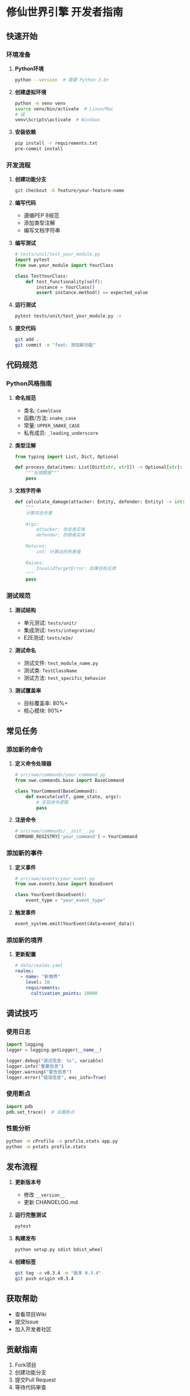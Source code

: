 # 修仙世界引擎 开发者指南

## 快速开始

### 环境准备

1. **Python环境**
   ```bash
   python --version  # 需要 Python 3.8+
   ```

2. **创建虚拟环境**
   ```bash
   python -m venv venv
   source venv/bin/activate  # Linux/Mac
   # 或
   venv\Scripts\activate  # Windows
   ```

3. **安装依赖**
   ```bash
   pip install -r requirements.txt
   pre-commit install
   ```

### 开发流程

1. **创建功能分支**
   ```bash
   git checkout -b feature/your-feature-name
   ```

2. **编写代码**
   - 遵循PEP 8规范
   - 添加类型注解
   - 编写文档字符串

3. **编写测试**
   ```python
   # tests/unit/test_your_module.py
   import pytest
   from xwe.your_module import YourClass
   
   class TestYourClass:
       def test_functionality(self):
           instance = YourClass()
           assert instance.method() == expected_value
   ```

4. **运行测试**
   ```bash
   pytest tests/unit/test_your_module.py -v
   ```

5. **提交代码**
   ```bash
   git add .
   git commit -m "feat: 添加新功能"
   ```

## 代码规范

### Python风格指南

1. **命名规范**
   - 类名: `CamelCase`
   - 函数/方法: `snake_case`
   - 常量: `UPPER_SNAKE_CASE`
   - 私有成员: `_leading_underscore`

2. **类型注解**
   ```python
   from typing import List, Dict, Optional
   
   def process_data(items: List[Dict[str, str]]) -> Optional[str]:
       """处理数据"""
       pass
   ```

3. **文档字符串**
   ```python
   def calculate_damage(attacker: Entity, defender: Entity) -> int:
       """
       计算攻击伤害
       
       Args:
           attacker: 攻击者实体
           defender: 防御者实体
           
       Returns:
           int: 计算出的伤害值
           
       Raises:
           InvalidTargetError: 如果目标无效
       """
       pass
   ```

### 测试规范

1. **测试结构**
   - 单元测试: `tests/unit/`
   - 集成测试: `tests/integration/`
   - E2E测试: `tests/e2e/`

2. **测试命名**
   - 测试文件: `test_module_name.py`
   - 测试类: `TestClassName`
   - 测试方法: `test_specific_behavior`

3. **测试覆盖率**
   - 目标覆盖率: 80%+
   - 核心模块: 90%+

## 常见任务

### 添加新的命令

1. **定义命令处理器**
   ```python
   # src/xwe/commands/your_command.py
   from xwe.commands.base import BaseCommand
   
   class YourCommand(BaseCommand):
       def execute(self, game_state, args):
           # 实现命令逻辑
           pass
   ```

2. **注册命令**
   ```python
   # src/xwe/commands/__init__.py
   COMMAND_REGISTRY['your_command'] = YourCommand
   ```

### 添加新的事件

1. **定义事件**
   ```python
   # src/xwe/events/your_event.py
   from xwe.events.base import BaseEvent
   
   class YourEvent(BaseEvent):
       event_type = "your_event_type"
   ```

2. **触发事件**
   ```python
   event_system.emit(YourEvent(data=event_data))
   ```

### 添加新的境界

1. **更新配置**
   ```yaml
   # data/realms.yaml
   realms:
     - name: "新境界"
       level: 10
       requirements:
         cultivation_points: 10000
   ```

## 调试技巧

### 使用日志

```python
import logging
logger = logging.getLogger(__name__)

logger.debug("调试信息: %s", variable)
logger.info("重要信息")
logger.warning("警告信息")
logger.error("错误信息", exc_info=True)
```

### 使用断点

```python
import pdb
pdb.set_trace()  # 设置断点
```

### 性能分析

```bash
python -m cProfile -o profile.stats app.py
python -m pstats profile.stats
```

## 发布流程

1. **更新版本号**
   - 修改 `__version__`
   - 更新 CHANGELOG.md

2. **运行完整测试**
   ```bash
   pytest
   ```

3. **构建发布**
   ```bash
   python setup.py sdist bdist_wheel
   ```

4. **创建标签**
   ```bash
   git tag -a v0.3.4 -m "版本 0.3.4"
   git push origin v0.3.4
   ```

## 获取帮助

- 查看项目Wiki
- 提交Issue
- 加入开发者社区

## 贡献指南

1. Fork项目
2. 创建功能分支
3. 提交Pull Request
4. 等待代码审查
